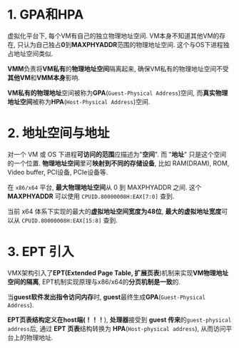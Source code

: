

# 1. GPA和HPA

虚拟化平台下, 每个VM有自己的独立物理地址空间. VM本身不知道其他VM的存在, 只认为自己独占**0**到**MAXPHYADDR**范围的物理地址空间. 这个与OS下进程独占地址空间类似.

**VMM**负责将**VM私有**的**物理地址空间**隔离起来, 确保VM私有的物理地址空间不受**其他VM**和**VMM本身**影响.

**VM私有的物理地址**空间被称为**GPA**(`Guest-Physical Address`)空间, 而**真实物理地址空间**被称为**HPA**(`Host-Physical Address`)空间.

# 2. 地址空间与地址

对一个 VM 或 OS 下进程**可访问的范围**应描述为"**空间**". 而 "**地址**" 只是这个空间的一个位置. **物理地址空间**里可**映射到不同的存储设备**, 比如 RAM(DRAM), ROM, Video buffer, PCI设备, PCIe设备等.

在 `x86/x64` 平台, **最大物理地址空间**从 0 到 MAXPHYADDR 之间. 这个 **MAXPHYADDR** 可以使用 `CPUID.80000008H:EAX[7:0]` 查到.

当前 x64 体系下实现的最大的**虚拟地址空间宽度为48位**, **最大的虚拟地址宽度**可以从 `CPUID.80000008H:EAX[15:8]` 查到.

# 3. EPT 引入

VMX架构引入了**EPT(Extended Page Table, 扩展页表**)机制来实现**VM物理地址空间的隔离**, EPT机制实现原理与x86/x64的**分页机制是一致**的.

当**guest软件发出指令访问内存**时, **guest**最终生成**GPA**(`Guest-Physical Address`).

**EPT页表结构定义在host端(！！！**), **处理器**接受到 **guest 传来**的`guest-physical address`后, 通过 **EPT 页表**结构转换为 **HPA**(`Host-physical address`), 从而访问平台上的物理地址.
